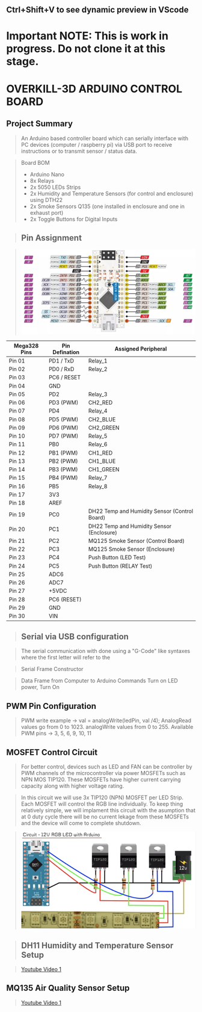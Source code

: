 ## Ctrl+Shift+V to see dynamic preview in VScode

# Important NOTE: This is work in progress. Do not clone it at this stage.

# OVERKILL-3D ARDUINO CONTROL BOARD

## Project Summary

> An Arduino based controller board which can serially interface with PC devices (computer / raspberry pi) via USB port to receive instructions or to transmit sensor / status data.


> Board BOM
>
> - Arduino Nano
> - 8x Relays
> - 2x 5050 LEDs Strips
> - 2x Humidity and Temperature Sensors (for control and enclosure) using DTH22
> - 2x Smoke Sensors Q135 (one installed in enclosure and one in exhaust port)
> - 2x Toggle Buttons for Digital Inputs

> ## Pin Assignment

> ![Arduino Nano Pinout](images/image2.png)

 Mega328 Pins | Pin Defination | Assigned Peripheral 
 ------------ | -------------- | -------------------
 Pin 01       | PD1 / TxD      | Relay_1
 Pin 02       | PD0 / RxD      | Relay_2
 Pin 03       | PC6 / RESET    |
 Pin 04       | GND            |
 Pin 05       | PD2            | Relay_3
 Pin 06       | PD3 (PWM)      | CH2_RED
 Pin 07       | PD4            | Relay_4
 Pin 08       | PD5 (PWM)      | CH2_BLUE
 Pin 09       | PD6 (PWM)      | CH2_GREEN
 Pin 10       | PD7 (PWM)      | Relay_5
 Pin 11       | PB0            | Relay_6
 Pin 12       | PB1 (PWM)      | CH1_RED
 Pin 13       | PB2 (PWM)      | CH1_BLUE
 Pin 14       | PB3 (PWM)      | CH1_GREEN
 Pin 15       | PB4 (PWM)      | Relay_7  
 Pin 16       | PB5            | Relay_8
 Pin 17       | 3V3            | 
 Pin 18       | AREF           |
 Pin 19       | PC0            | DH22 Temp and Humidity Sensor (Control Board)
 Pin 20       | PC1            | DH22 Temp and Humidity Sensor (Enclosure)
 Pin 21       | PC2            | MQ125 Smoke Sensor (Control Board)
 Pin 22       | PC3            | MQ125 Smoke Sensor (Enclosure)
 Pin 23       | PC4            | Push Button (LED Test)
 Pin 24       | PC5            | Push Button (RELAY Test)
 Pin 25       | ADC6           |
 Pin 26       | ADC7           |
 Pin 27       | +5VDC          |
 Pin 28       | PC6 (RESET)    |
 Pin 29       | GND            |
 Pin 30       | VIN            |


> ## Serial via USB configuration

> The serial communication with done using a "G-Code" like syntaxes where the first letter will refer to the 


> Serial Frame Constructor

> Data Frame from Computer to Arduino
> Commands Turn on LED power, Turn On 



## PWM Pin Configuration

> PWM write example -> val = analogWrite(ledPin, val /4);
> AnalogRead values go from 0 to 1023. analogWrite values from 0 to 255. Available PWM pins -> 3, 5, 6, 9, 10, 11


## MOSFET Control Circuit

> For better control, devices such as LED and FAN can be controller by PWM channels of the microcontroller via power MOSFETs  such as NPN MOS TIP120. These MOSFETs have higher current carrying capacity along with higher voltage rating. 

> In this circuit we will use 3x TIP120 (NPN) MOSFET per LED Strip. Each MOSFET will control the RGB line individually. To keep thing relatively simple, we will implament this circuit with the asumption that at 0 duty cycle there will be no current lekage from these MOSFETs and the device will come to complete shutdown.

> ![Sample Circuit](images/mosfet_circuit.png)

> ## DH11 Humidity and Temperature Sensor Setup

> [Youtube Video 1](https://www.youtube.com/watch?v=nssXWNYdGT8)
> 
## MQ135 Air Quality Sensor Setup
> [Youtube Video 1](https://www.youtube.com/watch?v=Ku4Y29XPyyo)
